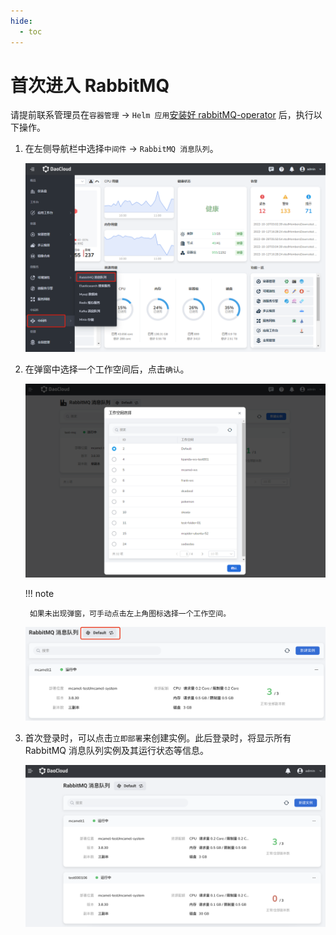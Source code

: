 ```yaml
---
hide:
  - toc
---
```


# 首次进入 RabbitMQ

请提前联系管理员在`容器管理` -> `Helm 应用`[安装好 rabbitMQ-operator](../quickstart/install.md) 后，执行以下操作。

1. 在左侧导航栏中选择`中间件` -> `RabbitMQ 消息队列`。

    ![找到 rmq](../images/mq01.png)

2. 在弹窗中选择一个工作空间后，点击`确认`。

    ![选择工作空间](../images/mq02.png)

    !!! note

        如果未出现弹窗，可手动点击左上角图标选择一个工作空间。

    ![确认](../images/mq02-2.png)

3. 首次登录时，可以点击`立即部署`来创建实例。此后登录时，将显示所有 RabbitMQ 消息队列实例及其运行状态等信息。

    ![立即部署](../images/mq02-1.png)
